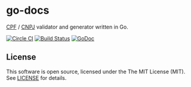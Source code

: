 # go-docs

[CPF](https://en.wikipedia.org/wiki/Cadastro_de_Pessoas_F%C3%ADsicas) / [CNPJ](https://en.wikipedia.org/wiki/CNPJ) validator and generator written in Go.

[![Circle CI](https://circleci.com/gh/martinusso/go-docs.svg?style=svg)](https://circleci.com/gh/martinusso/go-docs)
[![Build Status](https://travis-ci.org/martinusso/go-docs.svg?branch=master)](https://travis-ci.org/martinusso/go-docs)
[![GoDoc](https://godoc.org/github.com/martinusso/go-docs?status.svg)](https://godoc.org/github.com/martinusso/go-docs)

## License

This software is open source, licensed under the The MIT License (MIT). See [LICENSE](https://github.com/martinusso/go-docs/blob/master/LICENSE) for details.
